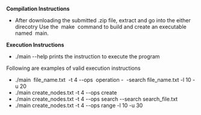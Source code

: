 **Compilation Instructions**
* After downloading the submitted .zip file, extract and go into the either direcotry
Use the ​ make ​ command to build and create an executable named ​ main.

**Execution Instructions**
* ./main --help prints the instruction to execute the program

Following are examples of valid execution instructions

* ./main ​ file_name.txt ​ -t 4 --ops ​ operation - ​ -search ​ file_name.txt -l 10 -u 20
* ./main create_nodes.txt -t 4 --ops create
* ./main create_nodes.txt -t 4 --ops search --search search_file.txt
* ./main create_nodes.txt -t 4 --ops range -l 10 -u 30
